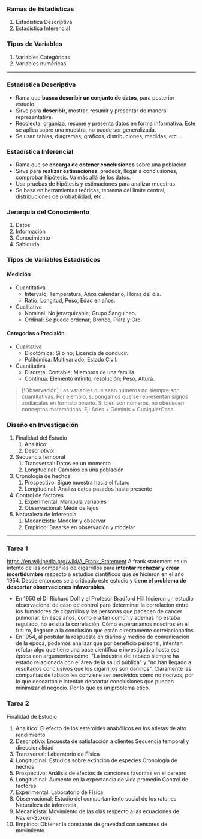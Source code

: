### Ramas de Estadísticas
1. Estadística Descriptiva
2. Estadística Inferencial
### Tipos de Variables
1. Variables Categóricas
2. Variables numéricas
***
### Estadística Descriptiva
- Rama que **busca describir un conjunto de datos**, para posterior estudio.
- Sirve para **describir**, mostrar, resumir y presentar de manera representativa.
- Recolecta, organiza, resume y presenta datos en forma informativa. Este se aplica sobre una muestra, no puede ser generalizada.
- Se usan tablas, diagramas, gráficos, distribuciones, medidas, etc...
### Estadística Inferencial
- Rama que **se encarga de obtener conclusiones** sobre una población
- Sirve para **realizar estimaciones**, predecir, llegar a conclusiones, comprobar hipótesis. Va más allá de los datos.
- Usa pruebas de hipótesis y estimaciones para analizar muestras. 
- Se basa en herramientas teóricas, teorema del límite central, distribuciones de probabilidad, etc...
### Jerarquía del Conocimiento
1. Datos
2. Información
3. Conocimiento 
4. Sabiduría
### Tipos de Variables Estadísticos
#### Medición
- Cuantitativa
	- Intervalo; Temperatura, Años calendario, Horas del día.
	- Ratio; Longitud, Peso, Edad en años.
- Cualitativa
	- Nominal: No jerarquizable; Grupo Sanguineo.
	- Ordinal: Se puede ordenar; Bronce, Plata y Oro.
#### Categorías o Precisión
- Cualitativa
	- Dicotómica: Si o no; Licencia de conducir.
	- Politómica: Multivariado; Estado Civil.
- Cuantitativa
	- Discreta: Contable; Miembros de una familia.
	- Continua: Elemento infinito, resolución; Peso, Altura.
>[!Observación]
>Las variables que sean números no siempre son cuantitativas. Por ejemplo, supongamos que se representan signos zodiacales en formato binario. Si bien son números, no obedecen conceptos matemáticos. Ej: Aries + Géminis = CualquierCosa
### Diseño en Investigación
1. Finalidad del Estudio
	1. Analítico: 
	2. Descriptivo: 
2. Secuencia temporal
	1. Transversal: Datos en un momento
	2. Longitudinal: Cambios en una población
3. Cronología de hechos
	1. Prospectivo: Sigue muestra hacia el futuro
	2. Longitudinal: Analiza datos pasados hasta presente
4. Control de factores
	1. Experimental: Manipula variables
	2. Observacional: Medir de lejos
5. Naturaleza de Inferencia
	1. Mecanizista: Modelar y observar
	2. Empírico: Basarse en observación y modelar

***
### Tarea 1
https://en.wikipedia.org/wiki/A_Frank_Statement
A frank statement es un intento de las compañías de cigarrillos para **intentar rechazar y crear incertidumbre** respecto a estudios científicos que se hicieron en el año 1954. Desde entonces se a criticado este estudio y **tiene el problema de descartar observaciones infavorables.**
- En 1950 el Dr Richard Doll y el Profesor Bradford Hill hicieron un estudio observacional de caso de control para determinar la correlación entre los fumadores de cigarrillos y las personas que padecen de cancer pulmonar. En esos años, como era tan común y además no estaba regulado, no existía la correlación. Cómo esperaríamos nosotros en el futuro, llegaron a la conclusión que están directamente correlacionados.
- En 1954, al postular la respuesta en diarios y medios de comunicación de la época, podemos analizar que por beneficio personal, intentan refutar algo que tiene una base científica e investigativa hasta esa época con argumentos cómo. "La industria del tabaco siempre ha estado relacionada con el área de la salud pública" y "no han llegado a resultados conclusivos que los cigarrillos son dañinos". Claramente las compañías de tabaco les conviene ser percividos cómo no nocivos, por lo que descartan e intentan descartar conclusiones que puedan minimizar el negocio. Por lo que es un problema ético.
### Tarea 2
Finalidad de Estudio
1. Analítico: El efecto de los esteroides anabólicos en los atletas de alto rendimiento
2. Descriptivo: Encuesta de satisfacción a clientes
Secuencia temporal y direccionalidad
1. Transversal: Laboratorio de Física
2. Longitudinal: Estudios sobre extinción de especies
Cronología de hechos
1. Prospectivo: Análisis de efectos de canciones favoritas en el cerebro
2. Longitudinal: Aumento en la expectancia de vida promedio 
Control de factores
1. Experimental: Laboratorio de Física
2. Observacional: Estudio del comportamiento social de los ratones
Naturaleza de inferencia
1. Mecanicista: Movimiento de las olas respecto a las ecuaciones de Navier-Stokes
2. Empírico: Obtener la constante de gravedad con sensores de movimiento